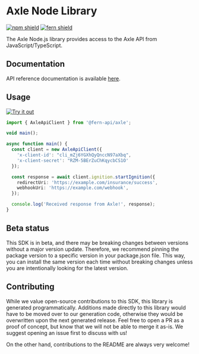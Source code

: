 # Axle Node Library

[![npm shield](https://img.shields.io/npm/v/@fern-api/axle)](https://www.npmjs.com/package/@fern-api/axle)
[![fern shield](https://img.shields.io/badge/%F0%9F%8C%BF-SDK%20generated%20by%20Fern-brightgreen)](https://github.com/fern-api/fern)

The Axle Node.js library provides access to the Axle API from JavaScript/TypeScript.

## Documentation

API reference documentation is available [here](https://docs.axle.insure/welcome).

## Usage

[![Try it out](https://developer.stackblitz.com/img/open_in_stackblitz.svg)](https://stackblitz.com/edit/typescript-example-using-sdk-built-with-fern-u9hbuh?file=app.ts)

```typescript
import { AxleApiClient } from '@fern-api/axle';

void main();

async function main() {
  const client = new AxleApiClient({
    'x-client-id': "cli_mZj6YGXhQyQnccN97aXbq",
    'x-client-secret': "RZM-5BErZuChKqycbCS1O'
  });

  const response = await client.ignition.startIgnition({
    redirectUri: 'https://example.com/insurance/success',
    webhookUri: 'https://example.com/webhook',
  });

  console.log('Received response from Axle!', response);
}
```

## Beta status

This SDK is in beta, and there may be breaking changes between versions without a major version update. Therefore, we recommend pinning the package version to a specific version in your package.json file. This way, you can install the same version each time without breaking changes unless you are intentionally looking for the latest version.

## Contributing

While we value open-source contributions to this SDK, this library is generated programmatically. Additions made directly to this library would have to be moved over to our generation code, otherwise they would be overwritten upon the next generated release. Feel free to open a PR as a proof of concept, but know that we will not be able to merge it as-is. We suggest opening an issue first to discuss with us!

On the other hand, contributions to the README are always very welcome!
